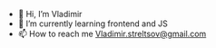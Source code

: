 - 👋 Hi, I’m Vladimir
- 🌱 I’m currently learning frontend and JS
- 📫 How to reach me Vladimir.streltsov@gmail.com

<!---
VladimirSteltsov/VladimirSteltsov is a ✨ special ✨ repository because its `README.md` (this file) appears on your GitHub profile.
You can click the Preview link to take a look at your changes.
--->
